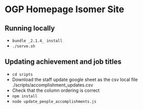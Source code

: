 # OGP Homepage Isomer Site

## Running locally
- `bundle _2.1.4_ install`
- `./serve.sh`

## Updating achievement and job titles
- `cd sripts`
- Download the staff update google sheet as the csv local file ./scripts/accomplishment_updates.csv
- Check that the column ordering is correct
- `npm install`
- `node update_people_accomplishments.js`
